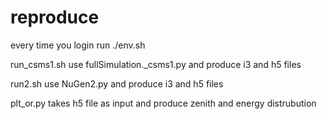 # reproduce

every time you login run ./env.sh 

run_csms1.sh use fullSimulation._csms1.py and produce i3 and h5 files

run2.sh use NuGen2.py and produce i3 and h5 files

plt_or.py takes h5 file as input and produce zenith and energy distrubution 
